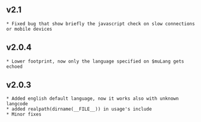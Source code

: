 
v2.1
---------------------

	* Fixed bug that show briefly the javascript check on slow connections or mobile devices

v2.0.4
---------------------

	* Lower footprint, now only the language specified on $muLang gets echoed

v2.0.3
---------------------

	* Added english default language, now it works also with unknown langcode
	* added realpath(dirname(__FILE__)) in usage's include
	* Minor fixes
